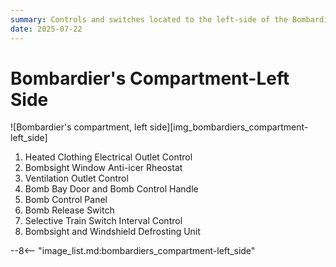 ```yaml
---
summary: Controls and switches located to the left-side of the Bombardier's compartment.
date: 2025-07-22
---
```


# Bombardier's Compartment-Left Side

![Bombardier's compartment, left side][img_bombardiers_compartment-left_side]

1. Heated Clothing Electrical Outlet Control
2. Bombsight Window Anti-icer Rheostat
3. Ventilation Outlet Control
4. Bomb Bay Door and Bomb Control Handle
5. Bomb Control Panel
6. Bomb Release Switch
7. Selective Train Switch Interval Control
8. Bombsight and Windshield Defrosting Unit

<!-- links -->
--8<-- "image_list.md:bombardiers_compartment-left_side"